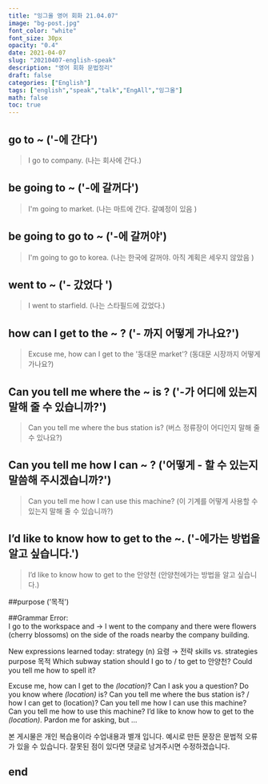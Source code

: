 ```yaml
---
title: "잉그올 영어 회화 21.04.07"
image: "bg-post.jpg"
font_color: "white"
font_size: 30px
opacity: "0.4"
date: 2021-04-07
slug: "20210407-english-speak"
description: "영어 회화 문법정리"
draft: false
categories: ["English"]
tags: ["english","speak","talk","EngAll","잉그올"]
math: false
toc: true
---
```



## go to ~ ('-에 간다')
> I go to company. (나는 회사에 간다.)

## be going to ~ ('-에 갈꺼다')
> I'm going to market. (나는 마트에 간다. 갈예정이 있음 )

## be going to go to ~ ('-에 갈꺼야')
> I'm going to go to korea. (나는 한국에 갈꺼야. 아직 계획은 세우지 않았음 )

## went to ~ ('- 갔었다 ')
> I went to starfield. (나는 스타필드에 갔었다.)

## how can I get to the ~ ? ('- 까지 어떻게 가나요?')
> Excuse me, how can I get to the '동대문 market'? (동대문 시장까지 어떻게 가나요?)

## Can you tell me where the ~ is ? ('-가 어디에 있는지 말해 줄 수 있습니까?')
> Can you tell me where the bus station is? (버스 정류장이 어디인지 말해 줄 수 있나요?)

## Can you tell me how I can ~ ? ('어떻게 - 할 수 있는지 말씀해 주시겠습니까?')
> Can you tell me how I can use this machine? (이 기계를 어떻게 사용할 수 있는지 말해 줄 수 있습니까?)

## I’d like to know how to get to the ~. ('-에가는 방법을 알고 싶습니다.')
> I’d like to know how to get to the 안양천 (안양천에가는 방법을 알고 싶습니다.)

##purpose ('목적')

##Grammar Error:  
I go to the workspace and → I went to the company and there were flowers (cherry blossoms) on the side of the roads nearby the company building.

New expressions learned today: 
strategy (n) 요령 → 전략
skills vs. strategies
purpose 목적
Which subway station should I go to / to get to 안양천?
Could you tell me how to spell it?

Excuse me, how can I get to the _(location)_?
Can I ask you a question?
Do you know where _(location)_ is?
Can you tell me where the bus station is? / how I can get to (location)?
Can you tell me how I can use this machine?
Can you tell me how to use this machine?
I’d like to know how to get to the _(location)_.
Pardon me for asking, but ...




본 게시물은 개인 복습용이라 수업내용과 별개 입니다.
예시로 만든 문장은 문법적 오류가 있을 수 있습니다. 
잘못된 점이 있다면 댓글로 남겨주시면 수정하겠습니다. 


## end